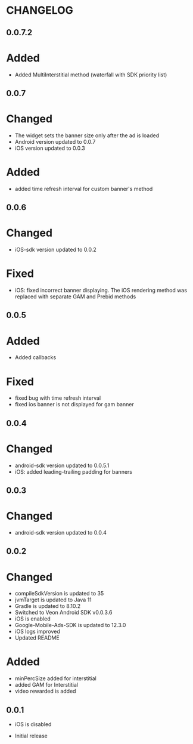# CHANGELOG

## 0.0.7.2
# Added
* Added  MultiInterstitial method (waterfall with SDK priority list)

## 0.0.7
# Changed
* The widget sets the banner size only after the ad is loaded
* Android version updated to 0.0.7
* iOS version updated to 0.0.3

# Added
* added time refresh interval for custom banner's method

## 0.0.6
# Changed
* iOS-sdk version updated to 0.0.2

# Fixed
* iOS: fixed incorrect banner displaying. The iOS rendering method was replaced with separate GAM and Prebid methods

## 0.0.5
# Added
* Added callbacks

# Fixed
* fixed bug with time refresh interval
* fixed ios banner is not displayed for gam banner

## 0.0.4
# Changed
* android-sdk version updated to 0.0.5.1
* iOS: added leading-trailing padding for banners

## 0.0.3
# Changed
* android-sdk version updated to 0.0.4

## 0.0.2
# Changed
* compileSdkVersion is updated to 35
* jvmTarget is updated to Java 11
* Gradle is updated to 8.10.2
* Switched to Veon Android SDK v0.0.3.6
* iOS is enabled
* Google-Mobile-Ads-SDK is updated to 12.3.0
* iOS logs improved
* Updated README

# Added
* minPercSize added for interstitial
* added GAM for Interstitial
* video rewarded is added

## 0.0.1
* iOS is disabled


* Initial release